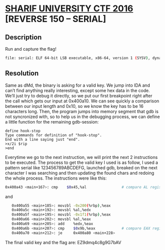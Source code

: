 # [SHARIF UNIVERSITY CTF 2016](https://0x90r00t.com/2016/02/07/sharif-university-ctf-2016-reverse-150-serial-write-up/) [REVERSE 150 – SERIAL] 

## Description
Run and capture the flag!

```bash
file: serial: ELF 64-bit LSB executable, x86-64, version 1 (SYSV), dynamically linked, interpreter /lib64/ld-linux-x86-64.so.2, for GNU/Linux 2.6.26, BuildID[sha1]=77e92e8b1bd4f26641bab4dbf563037a7b9538d2, not stripped
```

## Resolution

Same as dMd, the binary is asking for a valid key.
We jump into IDA and can’t find anything really interesting, except some hex data in the code.
We’ll just try to debug it directly, so we put our first breakpoint right after the call which gets our input at 0x400a10. We can see quickly a comparison between our input length and 0x10, so we know the key has to be 16 characters long. Then, the program jumps into memory segment that gdb is not syncronized with, so to help us in the debugging process, we can define a little function for the remaining gdb-session:

```gdb
define hook-stop
Type commands for definition of "hook-stop".
End with a line saying just "end".
>x/2i $rip
>end
```

Everytime we go to the next instruction, we will print the next 2 instructions to be executed.
The process to get the valid key I used is as follow, I used a pattern serial like 123456789ABCDEFG, launched gdb, breaked on the next character I was searching and then updating the found chars and redoing the whole process.
The instructions were like this:

```bash
0x400a43 <main+167>: cmp    $0x45,%al                # compare AL register to 0x45
```
and

```bash
   0x400a55 <main+185>: movzbl -0x200(%rbp),%eax
   0x400a5c <main+192>: movsbl %al,%edx
   0x400a5f <main+195>: movzbl -0x1f1(%rbp),%eax
   0x400a66 <main+202>: movsbl %al,%eax
   0x400a69 <main+205>: add    %edx,%eax
   0x400a6b <main+207>: cmp    $0x9b,%eax            # compare EAX register to 0x9B
   0x400a70 <main+212>: je     0x400a80 <main+228>
```

The final valid key and the flag are: EZ9dmq4c8g9G7bAV